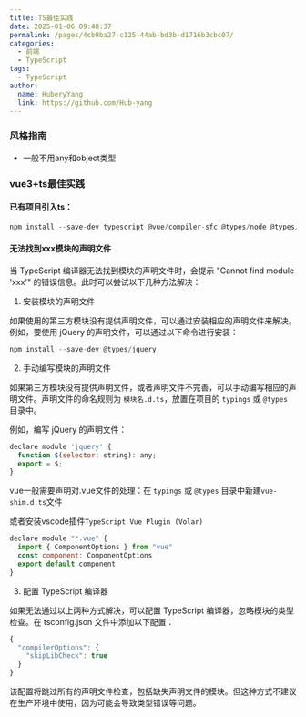 ```yaml
---
title: TS最佳实践
date: 2025-01-06 09:48:37
permalink: /pages/4cb9ba27-c125-44ab-bd3b-d1716b3cbc07/
categories:
  - 前端
  - TypeScript
tags:
  - TypeScript
author:
  name: HuberyYang
  link: https://github.com/Hub-yang
---
```


### 风格指南

- 一般不用any和object类型

### vue3+ts最佳实践

#### 已有项目引入ts：

```JavaScript
npm install --save-dev typescript @vue/compiler-sfc @types/node @types/vue
```

#### 无法找到xxx模块的声明文件

当 TypeScript 编译器无法找到模块的声明文件时，会提示 "Cannot find module 'xxx'" 的错误信息。此时可以尝试以下几种方法解决：

1. 安装模块的声明文件

如果使用的第三方模块没有提供声明文件，可以通过安装相应的声明文件来解决。例如，要使用 jQuery 的声明文件，可以通过以下命令进行安装：

```JavaScript
npm install --save-dev @types/jquery
```

2. 手动编写模块的声明文件

如果第三方模块没有提供声明文件，或者声明文件不完善，可以手动编写相应的声明文件。声明文件的命名规则为 `模块名.d.ts`，放置在项目的 `typings` 或 `@types` 目录中。

例如，编写 jQuery 的声明文件：

```JavaScript
declare module 'jquery' {
  function $(selector: string): any;
  export = $;
}
```

vue一般需要声明对.vue文件的处理：在 `typings` 或 `@types` 目录中新建`vue-shim.d.ts`文件

或者安装vscode插件`TypeScript Vue Plugin (Volar)`

```JavaScript
declare module "*.vue" {
  import { ComponentOptions } from "vue"
  const component: ComponentOptions
  export default component
}
```

3. 配置 TypeScript 编译器

如果无法通过以上两种方式解决，可以配置 TypeScript 编译器，忽略模块的类型检查。在 tsconfig.json 文件中添加以下配置：

```JavaScript
{
  "compilerOptions": {
    "skipLibCheck": true
  }
}
```

该配置将跳过所有的声明文件检查，包括缺失声明文件的模块。但这种方式不建议在生产环境中使用，因为可能会导致类型错误等问题。
